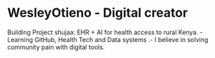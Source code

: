 # WesleyOtieno - Digital creator
Building Project shujaa: EHR + AI for health access to rural Kenya. -
Learning GitHub, Health Tech and Data systems .-
I believe in solving community pain with digital tools.
